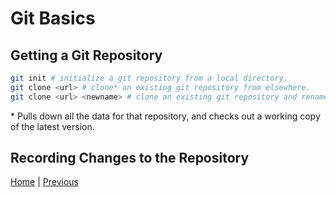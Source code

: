 # Git Basics

## Getting a Git Repository
````bash
git init # initialize a git repository from a local directory.
git clone <url> # clone* an existing git repository from elsewhere.
git clone <url> <newname> # clone an existing git repository and rename it.
````
\* Pulls down all the data for that repository, and checks out a working copy of the latest version.

## Recording Changes to the Repository

[Home](https://github.com/lolimay/Pro-Git-Reading-Notes) | [Previous](./1-Getting-Started.md)